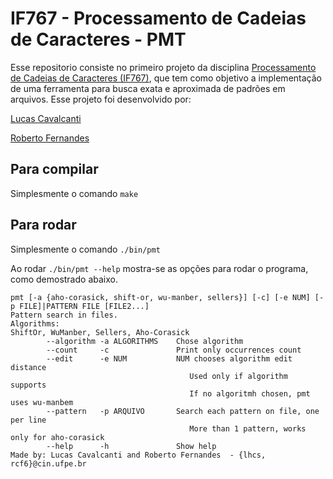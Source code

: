 # IF767 - Processamento de Cadeias de Caracteres - PMT

Esse repositorio consiste no primeiro projeto da disciplina [Processamento de Cadeias de Caracteres (IF767)](http://www.cin.ufpe.br/~if767), que tem como objetivo a implementação de uma ferramenta para busca exata e aproximada de padrões em arquivos.
Esse projeto foi desenvolvido por:

[Lucas Cavalcanti](https://github.com/lhcavalcanti)

[Roberto Fernandes](https://github.com/bebetocf)

## Para compilar

Simplesmente o comando `make`

## Para rodar

Simplesmente o comando `./bin/pmt`

Ao rodar `./bin/pmt --help` mostra-se as opções para rodar o programa, como demostrado abaixo.

```
pmt [-a {aho-corasick, shift-or, wu-manber, sellers}] [-c] [-e NUM] [-p FILE]|PATTERN FILE [FILE2...]
Pattern search in files.
Algorithms:
ShiftOr, WuManber, Sellers, Aho-Corasick
        --algorithm -a ALGORITHMS    Chose algorithm
        --count     -c               Print only occurrences count
        --edit      -e NUM           NUM chooses algorithm edit distance
                                        Used only if algorithm supports
                                        If no algoritmh chosen, pmt uses wu-manbem
        --pattern   -p ARQUIVO       Search each pattern on file, one per line
                                        More than 1 pattern, works only for aho-corasick
        --help      -h               Show help
Made by: Lucas Cavalcanti and Roberto Fernandes  - {lhcs, rcf6}@cin.ufpe.br
```

